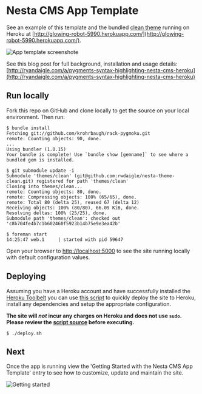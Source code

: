 # Nesta CMS App Template

See an example of this template and the bundled [clean theme](https://github.com/rwdaigle/nesta-theme-clean) running on Heroku at [http://glowing-robot-5990.herokuapp.com/](http://glowing-robot-5990.herokuapp.com/).

![App template screenshote](http://f.cl.ly/items/181g441O352Z2M0M1S2J/Screen%20shot%202012-02-20%20at%204.36.37%20PM.png)

See this blog post for full background, installation and usage details: [http://ryandaigle.com/a/pygments-syntax-highlighting-nesta-cms-heroku](http://ryandaigle.com/a/pygments-syntax-highlighting-nesta-cms-heroku)

## Run locally

Fork this repo on GitHub and clone locally to get the source on your local environment. Then run:

```term
$ bundle install
Fetching git://github.com/krohrbaugh/rack-pygmoku.git
remote: Counting objects: 90, done.
...
Using bundler (1.0.15) 
Your bundle is complete! Use `bundle show [gemname]` to see where a bundled gem is installed.

$ git submodule update -i
Submodule 'themes/clean' (git@github.com:rwdaigle/nesta-theme-clean.git) registered for path 'themes/clean'
Cloning into themes/clean...
remote: Counting objects: 80, done.
remote: Compressing objects: 100% (65/65), done.
remote: Total 80 (delta 25), reused 67 (delta 12)
Receiving objects: 100% (80/80), 66.09 KiB, done.
Resolving deltas: 100% (25/25), done.
Submodule path 'themes/clean': checked out 'c8b704fe4b7c1b602460f5923b14b75e9e3ea42b'

$ foreman start
14:25:47 web.1     | started with pid 59647
```

Open your browser to [http://localhost:5000](http://localhost:5000) to see the site running locally with default configuration values.

## Deploying

Assuming you have a Heroku account and have successfully installed the [Heroku Toolbelt](http://toolbelt.heroku.com) you can use [this script](https://raw.github.com/rwdaigle/nesta-app-template/master/deploy.sh) to quickly deploy the site to Heroku, install any dependencies and setup the appropriate configuration.

**The site will _not_ incur any charges on Heroku and does not use `sudo`. Please review the [script source](https://raw.github.com/rwdaigle/nesta-app-template/master/deploy.sh) before executing.**

```term
$ ./deploy.sh
```

## Next

Once the app is running view the 'Getting Started with the Nesta CMS App Template' entry to see how to customize, update and maintain the site.

![Getting started](http://f.cl.ly/items/2q3X3J3T0M2D1f372f1V/Screen%20shot%202012-02-20%20at%204.38.39%20PM.png)